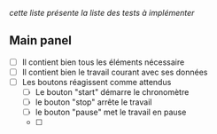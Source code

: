 *cette liste présente la liste des tests à implémenter*

## Main panel
- [ ] Il contient bien tous les éléments nécessaire
- [ ] Il contient bien le travail courant avec ses données
- [ ] Les boutons réagissent comme attendus
	- [ ] Le bouton "start" démarre le chronomètre
	- [ ] le bouton "stop" arrête le travail
	- [ ] le bouton "pause" met le travail en pause
	- [ ] 